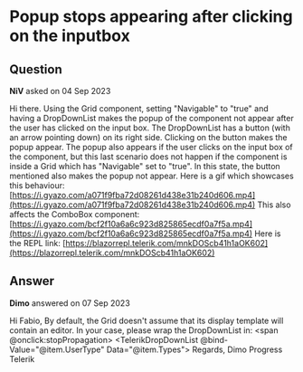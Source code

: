 # Popup stops appearing after clicking on the inputbox

## Question

**NiV** asked on 04 Sep 2023

Hi there. Using the Grid component, setting "Navigable" to "true" and having a DropDownList makes the popup of the component not appear after the user has clicked on the input box. The DropDownList has a button (with an arrow pointing down) on its right side. Clicking on the button makes the popup appear. The popup also appears if the user clicks on the input box of the component, but this last scenario does not happen if the component is inside a Grid which has "Navigable" set to "true". In this state, the button mentioned also makes the popup not appear. Here is a gif which showcases this behaviour: [https://i.gyazo.com/a071f9fba72d08261d438e31b240d606.mp4](https://i.gyazo.com/a071f9fba72d08261d438e31b240d606.mp4) This also affects the ComboBox component: [https://i.gyazo.com/bcf2f10a6a6c923d825865ecdf0a7f5a.mp4](https://i.gyazo.com/bcf2f10a6a6c923d825865ecdf0a7f5a.mp4) Here is the REPL link: [https://blazorrepl.telerik.com/mnkDOScb41h1aOK602](https://blazorrepl.telerik.com/mnkDOScb41h1aOK602)

## Answer

**Dimo** answered on 07 Sep 2023

Hi Fabio, By default, the Grid doesn't assume that its display template will contain an editor. In your case, please wrap the DropDownList in: <span @onclick:stopPropagation> <TelerikDropDownList @bind-Value="@item.UserType" Data="@item.Types"> </TelerikDropDownList> </span> Regards, Dimo Progress Telerik
